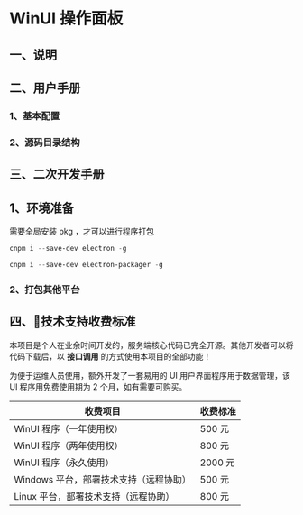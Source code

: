 # WinUI 操作面板



## 一、说明



## 二、用户手册

### 1、基本配置



### 2、源码目录结构



## 三、二次开发手册



## 1、环境准备

需要全局安装 pkg ，才可以进行程序打包

```powershell
cnpm i --save-dev electron -g

cnpm i --save-dev electron-packager -g
```



### 2、打包其他平台







## 四、🎉技术支持收费标准

本项目是个人在业余时间开发的，服务端核心代码已完全开源。其他开发者可以将代码下载后，以 **接口调用** 的方式使用本项目的全部功能！

为便于运维人员使用，额外开发了一套易用的 UI 用户界面程序用于数据管理，该 UI 程序用免费使用期为 2 个月，如有需要可购买。



| 收费项目                               | 收费标准 |
| -------------------------------------- | -------- |
| WinUI 程序（一年使用权）               | 500 元   |
| WinUI 程序（两年使用权）               | 800 元   |
| WinUI 程序（永久使用）                 | 2000 元  |
| Windows 平台，部署技术支持（远程协助） | 500 元   |
| Linux 平台，部署技术支持（远程协助）   | 800 元   |










